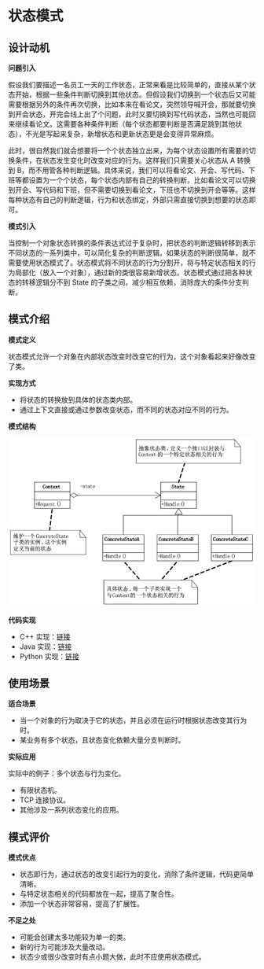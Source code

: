 # 状态模式

## 设计动机

**问题引入**

假设我们要描述一名员工一天的工作状态，正常来看是比较简单的，直接从某个状态开始，根据一些条件判断切换到其他状态。但假设我们切换到一个状态后又可能需要根据另外的条件再次切换，比如本来在看论文，突然领导喊开会，那就要切换到开会状态，开完会线上出了个问题，此时又要切换到写代码状态，当然也可能回来继续看论文。这需要各种条件判断（每个状态都要判断是否满足跳到其他状态），不光是写起来复杂，新增状态和更新状态更是会变得异常麻烦。

此时，很自然我们就会想要将一个个状态独立出来，为每个状态设置所有需要的切换条件，在状态发生变化时改变对应的行为。这样我们只需要关心状态从 A 转换到 B，而不用管各种判断逻辑。具体来说，我们可以将看论文、开会、写代码、下班等都设置为一个个状态，每个状态内部有自己的转换判断，比如看论文可以切换到开会、写代码和下班，但不需要切换到看论文，下班也不切换到开会等等。这样每种状态有自己的判断逻辑，行为和状态绑定，外部只需直接切换到想要的状态即可。

**模式引入**

当控制一个对象状态转换的条件表达式过于复杂时，把状态的判断逻辑转移到表示不同状态的一系列类中，可以简化复杂的判断逻辑。如果状态的判断很简单，就不需要使用状态模式了。状态模式将不同状态的行为分割开，将与特定状态相关的行为局部化（放入一个对象），通过新的类很容易新增状态。状态模式通过把各种状态的转移逻辑分不到 State 的子类之间，减少相互依赖，消除庞大的条件分支判断。

## 模式介绍

**模式定义**

状态模式允许一个对象在内部状态改变时改变它的行为，这个对象看起来好像改变了类。

**实现方式**

- 将状态的转换放到具体的状态类内部。
- 通过上下文直接或通过参数改变状态，而不同的状态对应不同的行为。

**模式结构**

![](img/state/state.jpeg)

**代码实现**

- C++ 实现：[链接](https://github.com/datawhalechina/sweetalk-design-pattern/tree/main/src/design_patterns/cpp/state)
- Java 实现：[链接](https://github.com/datawhalechina/sweetalk-design-pattern/tree/main/src/design_patterns/java/state)
- Python 实现：[链接](https://github.com/datawhalechina/sweetalk-design-pattern/tree/main/src/design_patterns/python/state)

## 使用场景

**适合场景**

- 当一个对象的行为取决于它的状态，并且必须在运行时根据状态改变其行为时。
- 某业务有多个状态，且状态变化依赖大量分支判断时。

**实际应用**

实际中的例子：多个状态与行为变化。

- 有限状态机。
- TCP 连接协议。
- 其他涉及一系列状态变化的应用。

## 模式评价

**模式优点**

- 状态即行为，通过状态的改变引起行为的变化，消除了条件逻辑，代码更简单清晰。
- 与特定状态相关的代码都放在一起，提高了聚合性。
- 添加一个状态非常容易，提高了扩展性。

**不足之处**

- 可能会创建太多功能较为单一的类。
- 新的行为可能涉及大量改动。
- 状态少或很少改变时有点小题大做，此时不应使用状态模式。